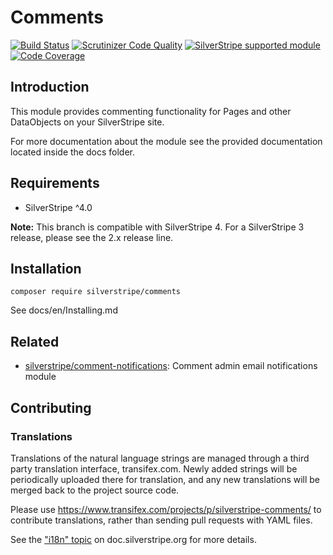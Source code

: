 # Comments

[![Build Status](https://api.travis-ci.com/silverstripe/silverstripe-comments.svg?branch=3)](https://travis-ci.com/silverstripe/silverstripe-comments)
[![Scrutinizer Code Quality](https://img.shields.io/scrutinizer/g/silverstripe/silverstripe-comments.svg)](https://scrutinizer-ci.com/g/silverstripe/silverstripe-comments/?branch=master)
[![SilverStripe supported module](https://img.shields.io/badge/silverstripe-supported-0071C4.svg)](https://www.silverstripe.org/software/addons/silverstripe-commercially-supported-module-list/)
[![Code Coverage](https://img.shields.io/codecov/c/github/silverstripe/silverstripe-comments.svg)](https://codecov.io/gh/silverstripe/silverstripe-comments)

## Introduction

This module provides commenting functionality for Pages and other DataObjects on your SilverStripe site.

For more documentation about the module see the provided documentation located inside the docs folder.

## Requirements

 * SilverStripe ^4.0

**Note:** This branch is compatible with SilverStripe 4. For a SilverStripe 3 release, please see the 2.x release line.

## Installation

```
composer require silverstripe/comments
```

See docs/en/Installing.md

## Related

 * [silverstripe/comment-notifications](https://github.com/silverstripe/comment-notifications): Comment admin email notifications module

## Contributing

### Translations

Translations of the natural language strings are managed through a
third party translation interface, transifex.com.
Newly added strings will be periodically uploaded there for translation,
and any new translations will be merged back to the project source code.

Please use https://www.transifex.com/projects/p/silverstripe-comments/ to contribute translations,
rather than sending pull requests with YAML files.

See the ["i18n" topic](https://docs.silverstripe.org/en/4/developer_guides/i18n/) on doc.silverstripe.org for more details.
